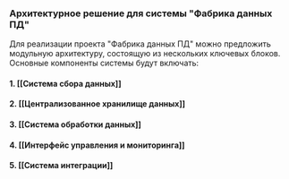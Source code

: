 ### Архитектурное решение для системы "Фабрика данных ПД"

Для реализации проекта "Фабрика данных ПД" можно предложить модульную архитектуру, состоящую из нескольких ключевых блоков. Основные компоненты системы будут включать:
#### 1. [[Система сбора данных]]
#### 2. [[Централизованное хранилище данных]]
#### 3. [[Система обработки данных]]
#### 4. [[Интерфейс управления и мониторинга]]
#### 5. [[Система интеграции]]
